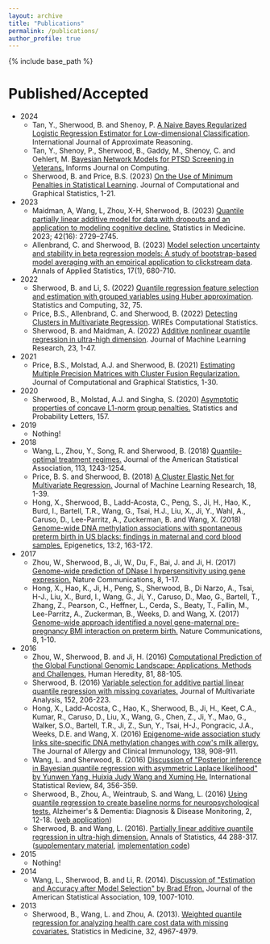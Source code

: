 ```yaml
---
layout: archive
title: "Publications"
permalink: /publications/
author_profile: true
---
```


{% include base_path %}

Published/Accepted
======
* 2024
	* Tan, Y., Sherwood, B. and Shenoy, P. <a href="https://www.sciencedirect.com/science/article/pii/S0888613X24001269">A Naive Bayes Regularized Logistic Regression Estimator for Low-dimensional Classification</a>. International Journal of Approximate Reasoning.
	* Tan, Y., Shenoy, P., Sherwood, B., Gaddy, M., Shenoy, C. and Oehlert, M. <a href="https://pubsonline.informs.org/doi/abs/10.1287/ijoc.2021.0174">Bayesian Network Models for PTSD Screening in Veterans.</a> Informs Journal on Computing. 
	* Sherwood, B. and Price, B.S. (2023) <a href="https://www.tandfonline.com/doi/abs/10.1080/10618600.2023.2210174">On the Use of Minimum Penalties in Statistical Learning</a>. Journal of Computational and Graphical Statistics, 1-21. 
* 2023 
	* Maidman, A, Wang, L, Zhou, X-H, Sherwood, B. (2023) <a href="https://onlinelibrary.wiley.com/doi/full/10.1002/sim.9745">Quantile partially linear additive model for data with dropouts and an application to modeling cognitive decline.</a> Statistics in Medicine. 2023; 42(16): 2729–2745.
	* Allenbrand, C. and Sherwood, B. (2023) <a href="https://projecteuclid.org/journals/annals-of-applied-statistics/volume-17/issue-1/Model-selection-uncertainty-and-stability-in-beta-regression-models/10.1214/22-AOAS1647.short?tab=ArticleFirstPage">Model selection uncertainty and stability in beta regression models: A study of bootstrap-based model averaging with an empirical application to clickstream data</a>. Annals of Applied Statistics, 17(1), 680-710.
* 2022
	* Sherwood, B. and Li, S. (2022) <a href="https://link.springer.com/article/10.1007/s11222-022-10135-w"> Quantile regression feature selection and estimation with grouped variables using Huber approximation</a>. Statistics and Computing, 32, 75. 
	* Price, B.S., Allenbrand, C. and Sherwood, B. (2022) <a href="https://wires.onlinelibrary.wiley.com/doi/abs/10.1002/wics.1551">Detecting Clusters in Multivariate Regression</a>. WIREs Computational Statistics.
	* Sherwood, B. and Maidman, A. (2022) <a href="https://jmlr.org/papers/volume23/19-697/19-697.pdf">Additive nonlinear quantile regression in ultra-high dimension</a>. Journal of Machine Learning Research, 23, 1-47.
* 2021
	* Price, B.S., Molstad, A.J. and Sherwood, B. (2021) <a href="https://www.tandfonline.com/doi/abs/10.1080/10618600.2021.1874963?journalCode=ucgs20">Estimating Multiple Precision Matrices with Cluster Fusion Regularization.</a>  Journal of Computational and Graphical Statistics, 1-30.
* 2020
	* Sherwood, B., Molstad, A.J. and Singha, S. (2020) <a href="https://www.sciencedirect.com/science/article/pii/S0167715219302779?casa_token=kLrf_B1g6sMAAAAA:5zG5yo84xUwD_acypuhn9TahF_h-MC_SAcaRR6gieU7oVA5Khx8IdbGFief3ypxwzG0Yy7oye1Y">Asymptotic properties of concave L1-norm group penalties.</a> Statistics and Probability Letters, 157.
* 2019 
	* Nothing!
* 2018
	* Wang, L., Zhou, Y., Song, R. and Sherwood, B. (2018) <a href="https://www.tandfonline.com/doi/abs/10.1080/01621459.2017.1330204?journalCode=uasa20">Quantile-optimal treatment regimes.</a> Journal of the American Statistical Association, 113, 1243-1254.
	* Price, B. S. and Sherwood, B. (2018) <a href="https://www.jmlr.org/papers/volume18/17-445/17-445.pdf">A Cluster Elastic Net for Multivariate Regression.</a> Journal of Machine Learning Research, 18, 1-39.
	* Hong, X., Sherwood, B., Ladd-Acosta, C., Peng, S., Ji, H., Hao, K., Burd, I., Bartell, T.R., Wang, G., Tsai, H.J., Liu, X., Ji, Y., Wahl, A., Caruso, D., Lee-Parritz, A., Zuckerman, B. and Wang, X. (2018) <a href="https://www.tandfonline.com/doi/full/10.1080/15592294.2017.1287654">Genome-wide DNA methylation associations with spontaneous preterm birth in US blacks: findings in maternal and cord blood samples.</a> Epigenetics, 13:2, 163-172.
* 2017 
	* Zhou, W., Sherwood, B., Ji, W., Du, F., Bai, J. and Ji, H. (2017) <a href="https://www.nature.com/articles/s41467-017-01188-x">Genome-wide prediction of DNase I hypersensitivity using gene expression.</a> Nature Communications, 8, 1-17.
	* Hong, X., Hao, K., Ji, H., Peng, S., Sherwood, B., Di Narzo, A., Tsai, H-J., Liu, X., Burd, I., Wang, G., Ji, Y., Caruso, D., Mao, G., Bartell, T., Zhang, Z., Pearson, C., Heffner, L., Cerda, S., Beaty, T., Fallin, M., Lee-Parritz, A., Zuckerman, B., Weeks, D. and Wang, X. (2017) <a href="https://www.nature.com/articles/ncomms15608">Genome-wide approach identified a novel gene-maternal pre-pregnancy BMI interaction on preterm birth.</a> Nature Communications, 8, 1-10.
* 2016
	* Zhou, W., Sherwood, B. and Ji, H. (2016) <a href="https://www.karger.com/Article/Abstract/450827">Computational Prediction of the Global Functional Genomic Landscape: Applications, Methods and Challenges.</a> Human Heredity, 81, 88-105.
	* Sherwood, B. (2016) <a href="https://www.sciencedirect.com/science/article/pii/S0047259X16300823">Variable selection for additive partial linear quantile regression with missing covariates.</a> Journal of Multivariate Analysis, 152, 206-223.
	* Hong, X., Ladd-Acosta, C., Hao, K., Sherwood, B., Ji, H., Keet, C.A., Kumar, R., Caruso, D., Liu, X., Wang, G., Chen, Z., Ji, Y., Mao, G., Walker, S.O., Bartell, T.R., Ji, Z., Sun, Y., Tsai, H-J., Pongracic, J.A., Weeks, D.E. and Wang, X. (2016) <a href="https://www.jacionline.org/action/showPdf?pii=S0091-6749%2816%2930154-3">Epigenome-wide association study links site-specific DNA methylation changes with cow's milk allergy.</a> The Journal of Allergy and Clinical Immunology, 138, 908-911.
	* Wang, L. and Sherwood, B. (2016) <a href="https://onlinelibrary.wiley.com/doi/abs/10.1111/insr.12164">Discussion of "Posterior inference in Bayesian quantile regression with asymmetric Laplace likelihood" by Yunwen Yang, Huixia Judy Wang and Xuming He.</a> International Statistical Review, 84, 356-359.
	* Sherwood, B., Zhou, A., Weintraub, S. and Wang, L. (2016) <a href="https://www.ncbi.nlm.nih.gov/pmc/articles/PMC4879644/pdf/main.pdf">Using quantile regression to create baseline norms for neuropsychological tests.</a> Alzheimer's & Dementia: Diagnosis & Disease Monitoring, 2, 12-18. (<a href="https://bsherwood.shinyapps.io/quantEst/">web application</a>)
	* Sherwood, B. and Wang, L. (2016). <a href="https://projecteuclid.org/journals/annals-of-statistics/volume-44/issue-1/Partially-linear-additive-quantile-regression-in-ultra-high-dimension/10.1214/15-AOS1367.full">Partially linear additive quantile regression in ultra-high dimension.</a>  Annals of Statistics, 44 288-317.(<a href="https://projecteuclid.org/journals/supplementalcontent/10.1214/15-AOS1367/suppdf_1.pdf">supplementary material</a>, <a href="https://sites.google.com/site/bsherwood/partLinRqPen.r?attredirects=0">implementation code</a>)
* 2015
	* Nothing!
* 2014
	* Wang, L., Sherwood, B. and Li, R. (2014). <a href="https://www.ncbi.nlm.nih.gov/pmc/articles/PMC4237207/pdf/nihms590993.pdf">Discussion of "Estimation and Accuracy after Model Selection" by Brad Efron.</a> Journal of the American Statistical Association, 109, 1007-1010.
* 2013
	* Sherwood, B., Wang, L. and Zhou, A. (2013). <a href="https://onlinelibrary.wiley.com/doi/abs/10.1002/sim.5883">Weighted quantile regression for analyzing health care cost data with missing covariates.</a> Statistics in Medicine, 32, 4967-4979.